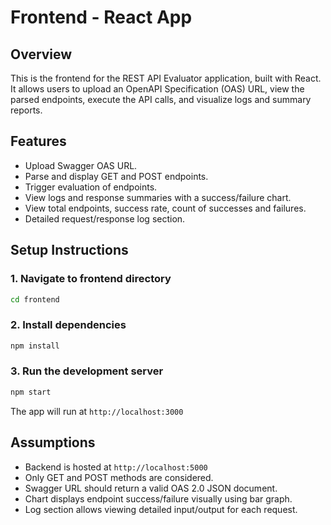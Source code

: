 # Frontend - React App

## Overview

This is the frontend for the REST API Evaluator application, built with React. It allows users to upload an OpenAPI Specification (OAS) URL, view the parsed endpoints, execute the API calls, and visualize logs and summary reports.

## Features

* Upload Swagger OAS URL.
* Parse and display GET and POST endpoints.
* Trigger evaluation of endpoints.
* View logs and response summaries with a success/failure chart.
* View total endpoints, success rate, count of successes and failures.
* Detailed request/response log section.

## Setup Instructions

### 1. Navigate to frontend directory

```bash
cd frontend
```

### 2. Install dependencies

```bash
npm install
```

### 3. Run the development server

```bash
npm start
```

The app will run at `http://localhost:3000`

## Assumptions

* Backend is hosted at `http://localhost:5000`
* Only GET and POST methods are considered.
* Swagger URL should return a valid OAS 2.0 JSON document.
* Chart displays endpoint success/failure visually using bar graph.
* Log section allows viewing detailed input/output for each request.
